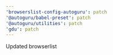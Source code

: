 ```yaml
---
'browserslist-config-autoguru': patch
'@autoguru/babel-preset': patch
'@autoguru/utilities': patch
'gdu': patch
---
```


Updated browserlist
